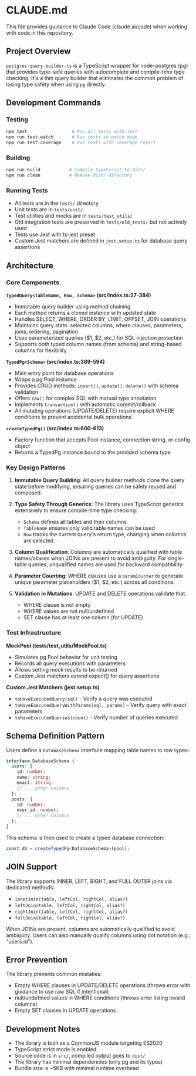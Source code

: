 # CLAUDE.md

This file provides guidance to Claude Code (claude.ai/code) when working with code in this repository.

## Project Overview

`postgres-query-builder-ts` is a TypeScript wrapper for node-postgres (pg) that provides type-safe queries with autocomplete and compile-time type checking. It's a thin query builder that eliminates the common problem of losing type safety when using `pg` directly.

## Development Commands

### Testing
```bash
npm test                 # Run all tests with Jest
npm run test:watch       # Run tests in watch mode
npm run test:coverage    # Run tests with coverage report
```

### Building
```bash
npm run build           # Compile TypeScript to dist/
npm run clean           # Remove dist/ directory
```

### Running Tests
- All tests are in the `tests/` directory
- Unit tests are in `tests/unit/`
- Test utilities and mocks are in `tests/test_utils/`
- Old integration tests are preserved in `tests/old_tests/` but not actively used
- Tests use Jest with ts-jest preset
- Custom Jest matchers are defined in `jest.setup.ts` for database query assertions

## Architecture

### Core Components

**`TypedQuery<TableName, Row, Schema>` (src/index.ts:27-384)**
- Immutable query builder using method chaining
- Each method returns a cloned instance with updated state
- Handles SELECT, WHERE, ORDER BY, LIMIT, OFFSET, JOIN operations
- Maintains query state: selected columns, where clauses, parameters, joins, ordering, pagination
- Uses parameterized queries ($1, $2, etc.) for SQL injection protection
- Supports both typed column names (from schema) and string-based columns for flexibility

**`TypedPg<Schema>` (src/index.ts:389-594)**
- Main entry point for database operations
- Wraps a pg Pool instance
- Provides CRUD methods: `insert()`, `update()`, `delete()` with schema validation
- Offers `raw()` for complex SQL with manual type annotation
- Implements `transaction()` with automatic commit/rollback
- All mutating operations (UPDATE/DELETE) require explicit WHERE conditions to prevent accidental bulk operations

**`createTypedPg()` (src/index.ts:600-613)**
- Factory function that accepts Pool instance, connection string, or config object
- Returns a TypedPg instance bound to the provided schema type

### Key Design Patterns

1. **Immutable Query Building**: All query builder methods clone the query state before modifying, ensuring queries can be safely reused and composed.

2. **Type Safety Through Generics**: The library uses TypeScript generics extensively to ensure compile-time type checking:
   - `Schema` defines all tables and their columns
   - `TableName` ensures only valid table names can be used
   - `Row` tracks the current query's return type, changing when columns are selected

3. **Column Qualification**: Columns are automatically qualified with table names/aliases when JOINs are present to avoid ambiguity. For single-table queries, unqualified names are used for backward compatibility.

4. **Parameter Counting**: WHERE clauses use a `paramCounter` to generate unique parameter placeholders ($1, $2, etc.) across all conditions.

5. **Validation in Mutations**: UPDATE and DELETE operations validate that:
   - WHERE clause is not empty
   - WHERE values are not null/undefined
   - SET clause has at least one column (for UPDATE)

### Test Infrastructure

**MockPool (tests/test_utils/MockPool.ts)**
- Simulates pg Pool behavior for unit testing
- Records all query executions with parameters
- Allows setting mock results to be returned
- Custom Jest matchers extend expect() for query assertions

**Custom Jest Matchers (jest.setup.ts)**
- `toHaveExecutedQuery(sql)` - Verify a query was executed
- `toHaveExecutedQueryWithParams(sql, params)` - Verify query with exact parameters
- `toHaveExecutedQueries(count)` - Verify number of queries executed

## Schema Definition Pattern

Users define a `DatabaseSchema` interface mapping table names to row types:

```typescript
interface DatabaseSchema {
  users: {
    id: number;
    name: string;
    email: string;
    // ... other columns
  };
  posts: {
    id: number;
    user_id: number;
    // ... other columns
  };
}
```

This schema is then used to create a typed database connection:

```typescript
const db = createTypedPg<DatabaseSchema>(pool);
```

## JOIN Support

The library supports INNER, LEFT, RIGHT, and FULL OUTER joins via dedicated methods:
- `innerJoin(table, leftCol, rightCol, alias?)`
- `leftJoin(table, leftCol, rightCol, alias?)`
- `rightJoin(table, leftCol, rightCol, alias?)`
- `fullJoin(table, leftCol, rightCol, alias?)`

When JOINs are present, columns are automatically qualified to avoid ambiguity. Users can also manually qualify columns using dot notation (e.g., "users.id").

## Error Prevention

The library prevents common mistakes:
- Empty WHERE clauses in UPDATE/DELETE operations (throws error with guidance to use raw SQL if intentional)
- null/undefined values in WHERE conditions (throws error listing invalid columns)
- Empty SET clauses in UPDATE operations

## Development Notes

- The library is built as a CommonJS module targeting ES2020
- TypeScript strict mode is enabled
- Source code is in `src/`, compiled output goes to `dist/`
- The library has minimal dependencies (only pg and its types)
- Bundle size is ~5KB with minimal runtime overhead
